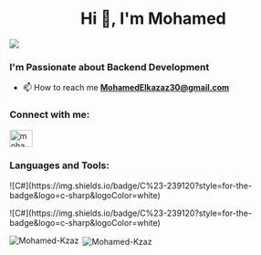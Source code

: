 <h1 align="center">Hi 👋, I'm Mohamed </h1>



[![](https://visitcount.itsvg.in/api?id=Mohamed-Kzaz&icon=0&color=0)](https://visitcount.itsvg.in)



<h3>I'm Passionate about Backend Development </h3>

- 📫 How to reach me **MohamedElkazaz30@gmail.com**

<h3 align="left">Connect with me:</h3>
<p align="left">
<a href="https://www.linkedin.com/in/mohamed-elkazaz-609536255/" target="blank"><img align="center" src="https://raw.githubusercontent.com/rahuldkjain/github-profile-readme-generator/master/src/images/icons/Social/linked-in-alt.svg" alt="mohamed-elkazaz-609536255/" height="30" width="40" /></a>
</p>


<h3 align="left">Languages and Tools:</h3>
![C#](https://img.shields.io/badge/C%23-239120?style=for-the-badge&logo=c-sharp&logoColor=white)
</p>
![C#](https://img.shields.io/badge/C%23-239120?style=for-the-badge&logo=c-sharp&logoColor=white)

<p><img align="left" src="https://github-readme-stats.vercel.app/api/top-langs/?username=Mohamed-Kzaz&layout=compact&hide=html" alt="Mohamed-Kzaz" /></p>

<p>&nbsp;<img align="center" src="https://github-readme-stats.vercel.app/api?username=Mohamed-Kzaz&show_icons=true" alt="Mohamed-Kzaz" /></p>

